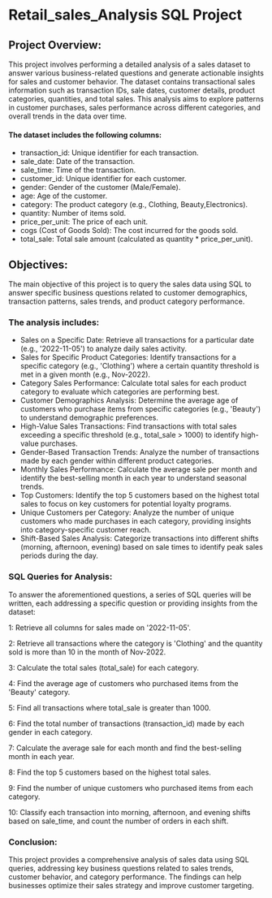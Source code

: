# Retail_sales_Analysis SQL Project

## Project Overview:
This project involves performing a detailed analysis of a sales dataset to answer various business-related questions and generate actionable insights for sales and customer behavior. The dataset contains transactional sales information such as transaction IDs, sale dates, customer details, product categories, quantities, and total sales. This analysis aims to explore patterns in customer purchases, sales performance across different categories, and overall trends in the data over time.

#### The dataset includes the following columns:

* transaction_id: Unique identifier for each transaction.
* sale_date: Date of the transaction.
* sale_time: Time of the transaction.
* customer_id: Unique identifier for each customer.
* gender: Gender of the customer (Male/Female).
* age: Age of the customer.
* category: The product category (e.g., Clothing, Beauty,Electronics).
* quantity: Number of items sold.
* price_per_unit: The price of each unit.
* cogs (Cost of Goods Sold): The cost incurred for the goods sold.
* total_sale: Total sale amount (calculated as quantity * price_per_unit).

## Objectives:
The main objective of this project is to query the sales data using SQL to answer specific business questions related to customer demographics, transaction patterns, sales trends, and product category performance. 
### The analysis includes:

* Sales on a Specific Date: Retrieve all transactions for a particular date (e.g., '2022-11-05') to analyze daily sales activity.
* Sales for Specific Product Categories: Identify transactions for a specific category (e.g., 'Clothing') where a certain quantity threshold is met in a given month (e.g., Nov-2022).
* Category Sales Performance: Calculate total sales for each product category to evaluate which categories are performing best.
* Customer Demographics Analysis: Determine the average age of customers who purchase items from specific categories (e.g., 'Beauty') to understand demographic preferences.
* High-Value Sales Transactions: Find transactions with total sales exceeding a specific threshold (e.g., total_sale > 1000) to identify high-value purchases.
* Gender-Based Transaction Trends: Analyze the number of transactions made by each gender within different product categories.
* Monthly Sales Performance: Calculate the average sale per month and identify the best-selling month in each year to understand seasonal trends.
* Top Customers: Identify the top 5 customers based on the highest total sales to focus on key customers for potential loyalty programs.
* Unique Customers per Category: Analyze the number of unique customers who made purchases in each category, providing insights into category-specific customer reach.
* Shift-Based Sales Analysis: Categorize transactions into different shifts (morning, afternoon, evening) based on sale times to identify peak sales periods during the day.

### SQL Queries for Analysis:
To answer the aforementioned questions, a series of SQL queries will be written, each addressing a specific question or providing insights from the dataset:

1: Retrieve all columns for sales made on '2022-11-05'.

2: Retrieve all transactions where the category is 'Clothing' and the quantity sold is more than 10 in the month of Nov-2022.

3: Calculate the total sales (total_sale) for each category.

4: Find the average age of customers who purchased items from the 'Beauty' category.

5: Find all transactions where total_sale is greater than 1000.

6: Find the total number of transactions (transaction_id) made by each gender in each category.

7: Calculate the average sale for each month and find the best-selling month in each year.

8: Find the top 5 customers based on the highest total sales.

9: Find the number of unique customers who purchased items from each category.

10: Classify each transaction into morning, afternoon, and evening shifts based on sale_time, and count the number of orders in each shift.

### Conclusion:
This project provides a comprehensive analysis of sales data using SQL queries, addressing key business questions related to sales trends, customer behavior, and category performance. The findings can help businesses optimize their sales strategy and improve customer targeting.
